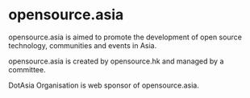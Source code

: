 opensource.asia
===============

opensource.asia is aimed to promote the development of open source technology, communities and events in Asia. 

opensource.asia is created by opensource.hk and managed by a committee. 

DotAsia Organisation is web sponsor of opensource.asia.

